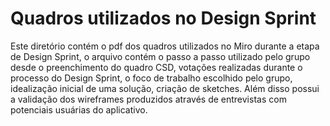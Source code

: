 # Quadros utilizados no Design Sprint

Este diretório contém o pdf dos quadros utilizados no Miro durante a etapa de Design Sprint, o arquivo contém o passo a passo utilizado pelo grupo desde o preenchimento do quadro CSD, votações realizadas durante o processo do Design Sprint, o foco de trabalho escolhido pelo grupo, idealização inicial de uma solução, criação de sketches. Além disso possui a validação dos wireframes produzidos através de entrevistas com potenciais usuárias do aplicativo. 


